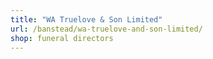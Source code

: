 ```yaml
---
title: "WA Truelove & Son Limited"
url: /banstead/wa-truelove-and-son-limited/
shop: funeral directors
---
```

